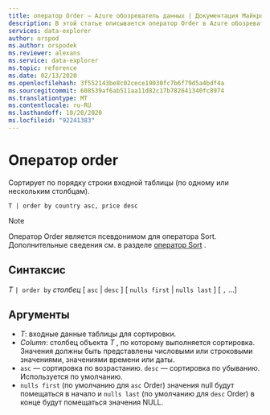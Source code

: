 ```yaml
---
title: оператор Order — Azure обозреватель данных | Документация Майкрософт
description: В этой статье описывается оператор Order в Azure обозреватель данных.
services: data-explorer
author: orspod
ms.author: orspodek
ms.reviewer: alexans
ms.service: data-explorer
ms.topic: reference
ms.date: 02/13/2020
ms.openlocfilehash: 3f552143be8c02cece19030fc7b6f79d5a4bdf4a
ms.sourcegitcommit: 608539af6ab511aa11d82c17b782641340fc8974
ms.translationtype: MT
ms.contentlocale: ru-RU
ms.lasthandoff: 10/20/2020
ms.locfileid: "92241383"
---
```

# <a name="order-operator"></a>Оператор order 

Сортирует по порядку строки входной таблицы (по одному или нескольким столбцам).

```kusto
T | order by country asc, price desc
```

> [!NOTE]
> Оператор Order является псевдонимом для оператора Sort. Дополнительные сведения см. в разделе [оператор Sort](sortoperator.md) .

## <a name="syntax"></a>Синтаксис

*T* `| order by` *столбец* [ `asc`  |  `desc` ] [ `nulls first`  |  `nulls last` ] [ `,` ...]

## <a name="arguments"></a>Аргументы

* *T*: входные данные таблицы для сортировки.
* *Column*: столбец объекта *T* , по которому выполняется сортировка. Значения должны быть представлены числовыми или строковыми значениями, значениями времени или даты.
* `asc` — сортировка по возрастанию. `desc` — сортировка по убыванию. Используется по умолчанию.
* `nulls first` (по умолчанию для `asc` Order) значения null будут помещаться в начало и `nulls last` (по умолчанию для `desc` Order) в конце будут помещаться значения NULL.


